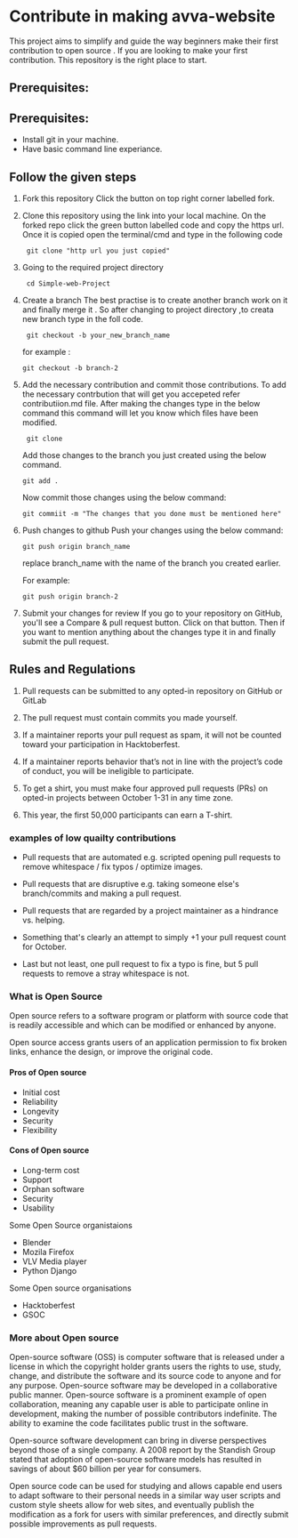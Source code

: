 # Contribute in making avva-website

This project aims to simplify and guide the way beginners make their first contribution to open source . 
If you are looking to make your first contribution. This repository is the right place to start.
## Prerequisites:
## Prerequisites:
* Install git in your machine.
* Have basic command line experiance.

## Follow the given steps

1. Fork this repository 
   Click the button on top right corner labelled fork.
2. Clone this repository using the link into your local machine.
   On the forked repo click the green button labelled code and copy the https url.
   Once it is copied open the terminal/cmd and type in the following code
   ```
    git clone "http url you just copied"
    ```
    
3. Going to the required project directory

   ```
    cd Simple-web-Project
    ```
4. Create a branch
   The best practise is to create another branch work on it and finally merge it .
   So after changing to project directory ,to creata new branch type in the foll code.
   ```
    git checkout -b your_new_branch_name
    ```
    for example : 
    ```
    git checkout -b branch-2
    ``` 
5. Add the necessary contribution and commit those contributions.
    To add the necessary contrbution that will get you accepeted refer contributiion.md file.
    After making the changes type in the below command this command will let you know which files have been modified.
   ```
    git clone 
    ```
    Add those changes to the branch you just created using the below command.
     ```
    git add .
    ``` 
    Now commit those changes using the below command:
    
     ```
    git commiit -m "The changes that you done must be mentioned here"
    ```
<!--  
6. Merge the branch into the main branch -->

6. Push changes to github
    Push your changes using the below command:

    ```
    git push origin branch_name
    ```
    replace branch_name with the name of the branch you created earlier.
    
    For example:
    
    ```
    git push origin branch-2
    ```
7. Submit your changes for review
    If you go to your repository on GitHub, you'll see a Compare & pull request button. Click on that button.
    Then if you want to mention anything about the changes type it in and finally  submit the pull request.

## Rules and Regulations

1. Pull requests can be submitted to any opted-in repository on GitHub or GitLab

2. The pull request must contain commits you made yourself.

3. If a maintainer reports your pull request as spam, it will not be counted toward your participation in Hacktoberfest.

4. If a maintainer reports behavior that’s not in line with the project’s code of conduct, you will be ineligible to participate.

5. To get a shirt, you must make four approved pull requests (PRs) on opted-in projects between October 1-31 in any time zone.

6. This year, the first 50,000 participants can earn a T-shirt.

### examples of low quailty contributions

+ Pull requests that are automated e.g. scripted opening pull requests to remove whitespace / fix typos / optimize images.

+ Pull requests that are disruptive e.g. taking someone else's branch/commits and making a pull request.

+ Pull requests that are regarded by a project maintainer as a hindrance vs. helping.

+ Something that's clearly an attempt to simply +1 your pull request count for October.

+ Last but not least, one pull request to fix a typo is fine, but 5 pull requests to remove a stray whitespace is not.

### What is Open Source
Open source refers to a software program or platform with source code that is readily accessible and which can be modified or enhanced by anyone.

Open source access grants users of an application permission to fix broken links, enhance the design, or improve the original code.

#### Pros of Open source
- Initial cost
- Reliability
- Longevity
- Security
- Flexibility

#### Cons of Open source
- Long-term cost
- Support
- Orphan software
- Security
- Usability

Some Open Source organistaions
- Blender
- Mozila Firefox
- VLV Media player
- Python Django

Some Open source organisations
- Hacktoberfest
- GSOC

### More about Open source
Open-source software (OSS) is computer software that is released under a license in which the copyright holder grants users the rights to use, study, change, and distribute the software and its source code to anyone and for any purpose. 
Open-source software may be developed in a collaborative public manner. Open-source software is a prominent example of open collaboration, meaning any capable user is able to participate online in development, making the number of possible contributors indefinite. 
The ability to examine the code facilitates public trust in the software.


Open-source software development can bring in diverse perspectives beyond those of a single company. 
A 2008 report by the Standish Group stated that adoption of open-source software models has resulted in savings of about $60 billion per year for consumers.

Open source code can be used for studying and allows capable end users to adapt software to their personal needs in a similar way user scripts and custom style sheets allow for web sites, and eventually publish the modification as a fork for users with similar preferences, and directly submit possible improvements as pull requests.
